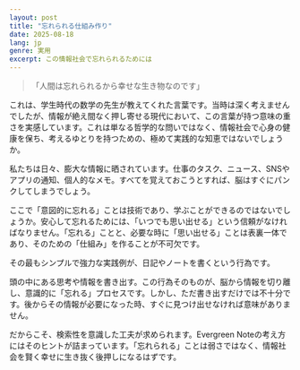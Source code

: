```yaml
---
layout: post
title: "忘れられる仕組み作り"
date: 2025-08-18
lang: jp
genre: 実用
excerpt: この情報社会で忘れられるためには
---
```


>「人間は忘れられるから幸せな生き物なのです」

これは、学生時代の数学の先生が教えてくれた言葉です。当時は深く考えませんでしたが、情報が絶え間なく押し寄せる現代において、この言葉が持つ意味の重さを実感しています。これは単なる哲学的な問いではなく、情報社会で心身の健康を保ち、考えるゆとりを持つための、極めて実践的な知恵ではないでしょうか。

私たちは日々、膨大な情報に晒されています。仕事のタスク、ニュース、SNSやアプリの通知、個人的なメモ。すべてを覚えておこうとすれば、脳はすぐにパンクしてしまうでしょう。

ここで「意図的に忘れる」ことは技術であり、学ぶことができるのではないでしょうか。安心して忘れるためには、「いつでも思い出せる」という信頼がなければなりません。「忘れる」ことと、必要な時に「思い出せる」ことは表裏一体であり、そのための「仕組み」を作ることが不可欠です。

その最もシンプルで強力な実践例が、日記やノートを書くという行為です。

頭の中にある思考や情報を書き出す。この行為そのものが、脳から情報を切り離し、意識的に「忘れる」プロセスです。しかし、ただ書き出すだけでは不十分です。後からその情報が必要になった時、すぐに見つけ出せなければ意味がありません。

だからこそ、検索性を意識した工夫が求められます。Evergreen Noteの考え方にはそのヒントが詰まっています。「忘れられる」ことは弱さではなく、情報社会を賢く幸せに生き抜く後押しになるはずです。
